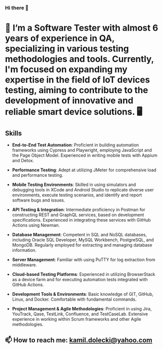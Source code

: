 ### Hi there 👋


# 🌱 I’m a Software Tester with almost 6 years of experience in QA, specializing in various testing methodologies and tools. Currently, I'm focused on expanding my expertise in the field of IoT devices testing, aiming to contribute to the development of innovative and reliable smart device solutions. 🖥️
## Skills

- **End-to-End Test Automation**: Proficient in building automation frameworks using Cypress and Playwright, employing JavaScript and the Page Object Model. Experienced in writing mobile tests with Appium and Detox.

- **Performance Testing**: Adept at utilizing JMeter for comprehensive load and performance testing.

- **Mobile Testing Environments**: Skilled in using simulators and debugging tools in XCode and Android Studio to replicate diverse user environments, execute testing scenarios, and identify and report software bugs and issues.

- **API Testing & Integration**: Intermediate proficiency in Postman for constructing REST and GraphQL services, based on development specifications. Experienced in integrating these services with GitHub Actions using Newman.

- **Database Management**: Competent in SQL and NoSQL databases, including Oracle SQL Developer, MySQL Workbench, PostgreSQL, and MongoDB. Regularly employed for extracting and managing database information.

- **Server Management**: Familiar with using PuTTY for log extraction from middleware.

- **Cloud-based Testing Platforms**: Experienced in utilizing BrowserStack as a device farm and for executing automation tests integrated with GitHub Actions.

- **Development Tools & Environments**: Basic knowledge of GIT, GitHub, Linux, and Docker. Comfortable with fundamental commands.

- **Project Management & Agile Methodologies**: Proficient in using Jira, YouTrack, Qase, TestLink, Confluence, and TestCaseLab. Extensive experience in working within Scrum frameworks and other Agile methodologies.

## 📫 How to reach me: kamil.dolecki@yahoo.com 
